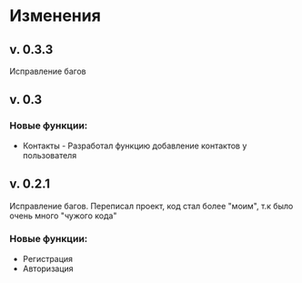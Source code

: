 # Изменения

## v. 0.3.3

Исправление багов

## v. 0.3

### Новые функции:

- Контакты - Разработал функцию добавление контактов у пользователя

## v. 0.2.1

Исправление багов. Переписал проект, код стал более "моим", т.к было очень много "чужого кода"

### Новые функции:
- Регистрация
- Авторизация
